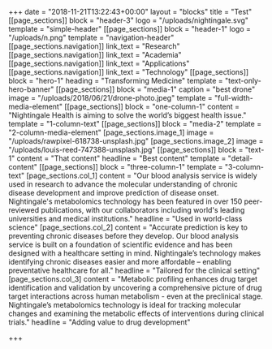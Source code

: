 +++
date = "2018-11-21T13:22:43+00:00"
layout = "blocks"
title = "Test"
[[page_sections]]
block = "header-3"
logo = "/uploads/nightingale.svg"
template = "simple-header"
[[page_sections]]
block = "header-1"
logo = "/uploads/n.png"
template = "navigation-header"
[[page_sections.navigation]]
link_text = "Research"
[[page_sections.navigation]]
link_text = "Academia"
[[page_sections.navigation]]
link_text = "Applications"
[[page_sections.navigation]]
link_text = "Technology"
[[page_sections]]
block = "hero-1"
heading = "Transforming Medicine"
template = "text-only-hero-banner"
[[page_sections]]
block = "media-1"
caption = "best drone"
image = "/uploads/2018/06/21/drone-photo.jpeg"
template = "full-width-media-element"
[[page_sections]]
block = "one-column-1"
content = "Nightingale Health is aiming to solve the world’s biggest health issue."
template = "1-column-text"
[[page_sections]]
block = "media-2"
template = "2-column-media-element"
[page_sections.image_1]
image = "/uploads/rawpixel-618738-unsplash.jpg"
[page_sections.image_2]
image = "/uploads/louis-reed-747388-unsplash.jpg"
[[page_sections]]
block = "text-1"
content = "That content"
headline = "Best content"
template = "detail-content"
[[page_sections]]
block = "three-column-1"
template = "3-column-text"
[page_sections.col_1]
content = "Our blood analysis service is widely used in research to advance the molecular understanding of chronic disease development and improve prediction of disease onset. Nightingale's metabolomics technology has been featured in over 150 peer-reviewed publications, with our collaborators including world's leading universities and medical institutions."
headline = "Used in world-class science"
[page_sections.col_2]
content = "Accurate prediction is key to preventing chronic diseases before they develop. Our blood analysis service is built on a foundation of scientific evidence and has been designed with a healthcare setting in mind. Nightingale’s technology makes identifying chronic diseases easier and more affordable – enabling preventative healthcare for all."
headline = "Tailored for the clinical setting"
[page_sections.col_3]
content = "Metabolic profiling enhances drug target identification and validation by uncovering a comprehensive picture of drug target interactions across human metabolism - even at the preclinical stage. Nightingale’s metabolomics technology is ideal for tracking molecular changes and examining the metabolic effects of interventions during clinical trials."
headline = "Adding value to drug development"

+++
